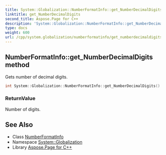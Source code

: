 ```yaml
---
title: System::Globalization::NumberFormatInfo::get_NumberDecimalDigits method
linktitle: get_NumberDecimalDigits
second_title: Aspose.Page for C++
description: 'System::Globalization::NumberFormatInfo::get_NumberDecimalDigits method. Gets number of decimal digits in C++.'
type: docs
weight: 600
url: /cpp/system.globalization/numberformatinfo/get_numberdecimaldigits/
---
```

## NumberFormatInfo::get_NumberDecimalDigits method


Gets number of decimal digits.

```cpp
int System::Globalization::NumberFormatInfo::get_NumberDecimalDigits() const
```


### ReturnValue

Number of digits.

## See Also

* Class [NumberFormatInfo](../)
* Namespace [System::Globalization](../../)
* Library [Aspose.Page for C++](../../../)
